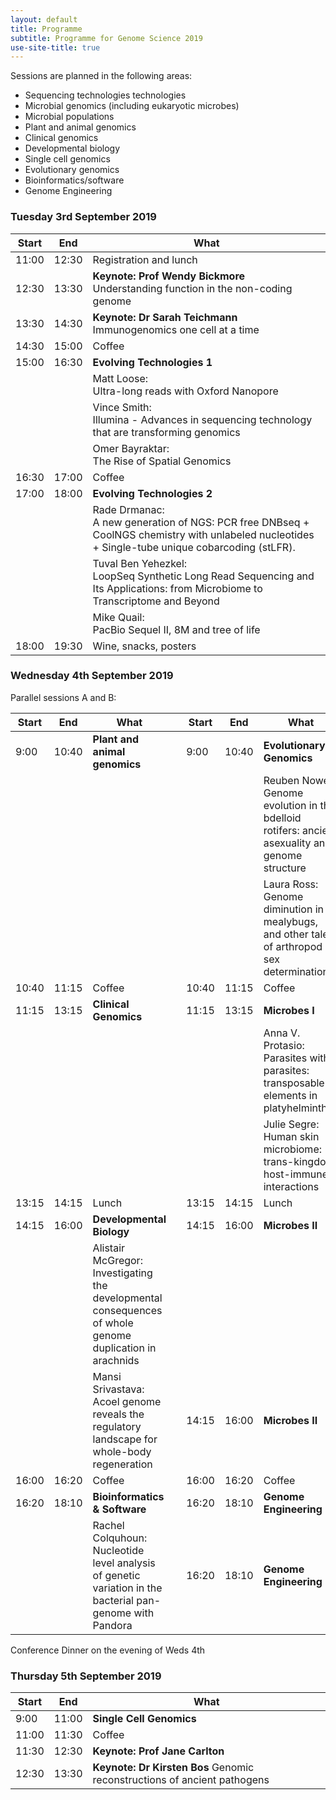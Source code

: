 ```yaml
---
layout: default
title: Programme
subtitle: Programme for Genome Science 2019
use-site-title: true
---
```


Sessions are planned in the following areas:

* Sequencing technologies technologies
* Microbial genomics (including eukaryotic microbes)
* Microbial populations
* Plant and animal genomics
* Clinical genomics
* Developmental biology
* Single cell genomics
* Evolutionary genomics
* Bioinformatics/software
* Genome Engineering


### Tuesday 3rd September 2019

| Start | End   | What                   |
|-------|-------|------------------------|
| 11:00 | 12:30 | Registration and lunch |
| 12:30 | 13:30 | __Keynote: Prof Wendy Bickmore__<br>Understanding function in the non-coding genome |
| 13:30 | 14:30 | __Keynote: Dr Sarah Teichmann__<br>Immunogenomics one cell at a time |
| 14:30 | 15:00 | Coffee                 |
| 15:00 | 16:30 | __Evolving Technologies 1__ |
|  |  | Matt Loose: <br>Ultra-long reads with Oxford Nanopore |
|  |  | Vince Smith: <br>Illumina - Advances in sequencing technology that are transforming genomics |
|  |  | Omer Bayraktar: <br>The Rise of Spatial Genomics |
| 16:30 | 17:00 | Coffee                 |
| 17:00 | 18:00 | __Evolving Technologies 2__ |
|  |  | Rade Drmanac: <br>A new generation of NGS:  PCR free DNBseq + CoolNGS chemistry with unlabeled nucleotides + Single-tube unique cobarcoding (stLFR). |
|  |  | Tuval Ben Yehezkel: <br>LoopSeq Synthetic Long Read Sequencing and Its Applications: from Microbiome to Transcriptome and Beyond |
|  |  | Mike Quail: <br>PacBio Sequel II, 8M and tree of life |
| 18:00 | 19:30 | Wine, snacks, posters  | 

### Wednesday 4th September 2019

Parallel sessions A and B:

| Start | End   | What                        |       | Start | End   | What       |
|-------|-------|-----------------------------|-------|-------|-------|------------|
| 9:00  | 10:40 | __Plant and animal genomics__   |       | 9:00  | 10:40 | __Evolutionary Genomics__ |
|       |       |    |       |   |  |Reuben Nowell:<br>Genome evolution in the bdelloid rotifers: ancient asexuality and genome structure |
|       |       |    |       |   |  |Laura Ross:<br>Genome diminution in mealybugs, and other tales of arthropod sex determination |
| 10:40 | 11:15 | Coffee                      |       | 10:40 | 11:15 | Coffee     |
| 11:15 | 13:15 | __Clinical Genomics__           |       | 11:15 | 13:15 | __Microbes I__ |
|       |       |                                 |       |       |       | Anna V. Protasio: <br>Parasites within parasites: transposable elements in platyhelminthes |
|       |       |                                 |       |       |       | Julie Segre: <br>Human skin microbiome: trans-kingdom, host-immune interactions  |
| 13:15 | 14:15 | Lunch                       |       | 13:15 | 14:15 | Lunch      |
| 14:15 | 16:00 | __Developmental Biology__       |       | 14:15 | 16:00 | __Microbes II__ |
|  |  | Alistair McGregor:<br>Investigating the developmental consequences of whole genome duplication in arachnids      | 
|  |  | Mansi Srivastava:<br>Acoel genome reveals the regulatory landscape for whole-body regeneration      |  | 14:15 | 16:00 | __Microbes II__ |
| 16:00 | 16:20 | Coffee                      |       | 16:00 | 16:20 | Coffee     |
| 16:20 | 18:10 | __Bioinformatics & Software__   |       | 16:20 | 18:10 | __Genome Engineering__ |
|       |       | Rachel Colquhoun: Nucleotide level analysis of genetic variation in the bacterial pan-genome with Pandora  |       | 16:20 | 18:10 | __Genome Engineering__ |



Conference Dinner on the evening of Weds 4th

### Thursday 5th September 2019

| Start | End   | What             |
|-------|-------|------------------|
| 9:00  | 11:00 | __Single Cell Genomics__      |
| 11:00 | 11:30 | Coffee           |
| 11:30 | 12:30 | __Keynote: Prof Jane Carlton__ |
| 12:30 | 13:30 | __Keynote: Dr Kirsten Bos__ Genomic reconstructions of ancient pathogens |
